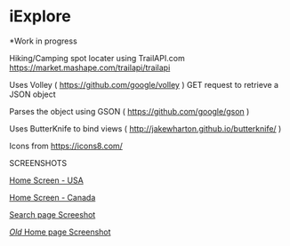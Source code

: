 # iExplore

*Work in progress

Hiking/Camping spot locater using TrailAPI.com https://market.mashape.com/trailapi/trailapi

Uses Volley ( https://github.com/google/volley ) GET request to retrieve a JSON object

Parses the object using GSON ( https://github.com/google/gson )

Uses ButterKnife to bind views ( http://jakewharton.github.io/butterknife/ )

Icons from https://icons8.com/

SCREENSHOTS

[Home Screen - USA](/iExplore_Home_search_USA.png)

[Home Screen - Canada](/iExplore_Home_search_Canada.png)

[Search page Screeshot](/iExlore_search_results.png)


[*Old* Home page Screenshot](/HomeScreen.png)
